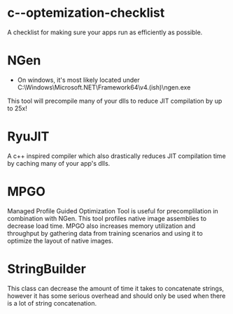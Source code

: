 # c--optemization-checklist
A checklist for making sure your apps run as efficiently as possible.

# NGen
- On windows, it's most likely located under C:\Windows\Microsoft.NET\Framework64\v4.(ish)\ngen.exe

This tool will precompile many of your dlls to reduce JIT compilation by up to 25x!

# RyuJIT
A c++ inspired compiler which also drastically reduces JIT compilation time by caching many of your app's dlls.

# MPGO
Managed Profile Guided Optimization Tool is useful for precomplilation in combination with NGen. This tool profiles native image assemblies to decrease load time. MPGO also increases memory utilization and throughput by gathering data from training scenarios and using it to optimize the layout of native images.

# StringBuilder
This class can decrease the amount of time it takes to concatenate strings, however it has some serious overhead and should only be used when there is a lot of string concatenation.
